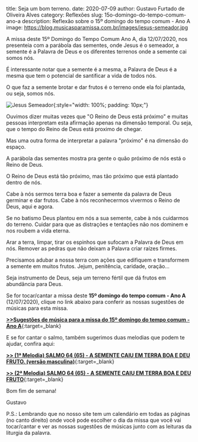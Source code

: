 ﻿title: Seja um bom terreno.
date: 2020-07-09
author: Gustavo Furtado de Oliveira Alves
category: Reflexões
slug: 15o-domingo-do-tempo-comum-ano-a
description: Reflexão sobre o 15º domingo do tempo comum - Ano A
image: https://blog.musicasparamissa.com.br/images/jesus-semeador.jpg

A missa deste 15º Domingo do Tempo Comum Ano A, dia 12/07/2020, nos presenteia com a parábola das sementes,
onde Jesus é o semeador, a semente é a Palavra de Deus e os diferentes terrenos onde a semente cai somos nós.

É interessante notar que a semente é a mesma, a Palavra de Deus é a mesma que tem o potencial de santificar a vida de todos nós.

O que faz a semente brotar e dar frutos é o terreno onde ela foi plantada, ou seja, somos nós.

![Jesus Semeador](/images/jesus-semeador.jpg){:style="width: 100%; padding: 10px;"}

Ouvimos dizer muitas vezes que "O Reino de Deus está próximo" e muitas pessoas interpretam esta afirmação apenas na dimensão temporal.
Ou seja, que o tempo do Reino de Deus está proximo de chegar.

Mas uma outra forma de interpretar a palavra "próximo" é na dimensão do espaço.

A parábola das sementes mostra pra gente o quão próximo de nós está o Reino de Deus.

O Reino de Deus está tão próximo, mas tão próximo que está plantado dentro de nós.

Cabe à nós sermos terra boa e fazer a semente da palavra de Deus germinar e dar frutos.
Cabe à nós reconhecermos vivermos o Reino de Deus, aqui e agora.

Se no batismo Deus plantou em nós a sua semente, cabe à nós cuidarmos do terreno.
Cuidar para que as distrações e tentações não nos dominem e nos roubem a vida eterna.

Arar a terra, limpar, tirar os espinhos que sufocam a Palavra de Deus em nós.
Remover as pedras que não deixam a Palavra criar raízes firmes.

Precisamos adubar a nossa terra com ações que edifiquem e transformem a semente em muitos frutos.
Jejum, penitência, caridade, oração...

Seja instrumento de Deus, seja um terreno fértil que dá frutos em abundância para Deus.

Se for tocar/cantar a missa deste **15º domingo do tempo comum - Ano A** (12/07/2020),
clique no link abaixo para conferir as nossas sugestões de músicas para esta missa.

[**>>Sugestões de música para a missa do 15º domingo do tempo comum - Ano A**](https://musicasparamissa.com.br/sugestoes-para/15o-domingo-do-tempo-comum-ano-a){:target=\_blank}

E se for cantar o salmo, também sugerimos duas melodias que podem te ajudar, confira aqui:

[**>> (1ª Melodia) SALMO 64 (65) - A SEMENTE CAIU EM TERRA BOA E DEU FRUTO. (versão masculina)**](https://musicasparamissa.com.br/musica/salmo-64-65-a-semente-caiu-em-terra-boa-marcus-lima-versao-masculina/){:target=\_blank}

<!-- [**>> (1ª Melodia) Salmo 144 - BENDIREI, ETERNAMENTE, VOSSO NOME, Ó SENHOR! (Versão feminina)**](https://musicasparamissa.com.br/musica/salmo-144-145-bendirei-eternamente-vosso-nome-marcus-lima-versao-feminina/){:target=\_blank} -->

[**>> (2ª Melodia) SALMO 64 (65) - A SEMENTE CAIU EM TERRA BOA E DEU FRUTO**](https://musicasparamissa.com.br/musica/salmo-64/){:target=\_blank}

Bom fim de semana!

Gustavo

P.S.: Lembrando que no nosso site tem um calendário em todas as páginas (no canto direito) 
onde você pode escolher o dia da missa que você vai tocar/cantar e ver as nossas sugestões 
de músicas junto com as leituras da liturgia da palavra.